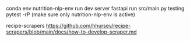 conda env           nutrition-nlp-env
run dev server      fastapi run src/main.py
testing             pytest -rP (make sure only nutrition-nlp-env is active)

recipe-scrapers     https://github.com/hhursev/recipe-scrapers/blob/main/docs/how-to-develop-scraper.md
